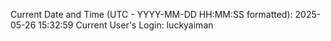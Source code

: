 Current Date and Time (UTC - YYYY-MM-DD HH:MM:SS formatted): 2025-05-26 15:32:59
Current User's Login: luckyaiman
